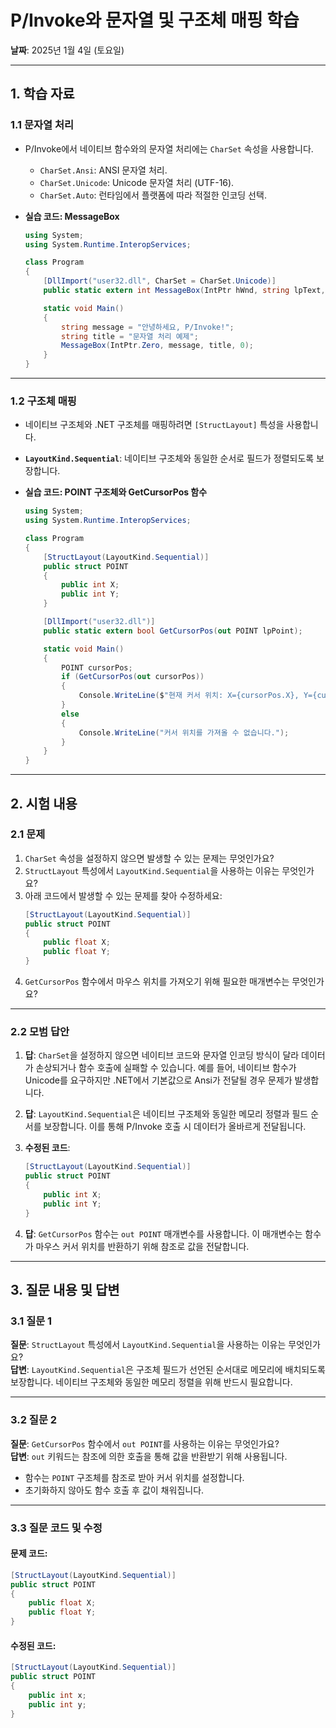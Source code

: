 # P/Invoke와 문자열 및 구조체 매핑 학습
**날짜**: 2025년 1월 4일 (토요일)

---

## **1. 학습 자료**

### **1.1 문자열 처리**
- P/Invoke에서 네이티브 함수와의 문자열 처리에는 `CharSet` 속성을 사용합니다.
  - `CharSet.Ansi`: ANSI 문자열 처리.
  - `CharSet.Unicode`: Unicode 문자열 처리 (UTF-16).
  - `CharSet.Auto`: 런타임에서 플랫폼에 따라 적절한 인코딩 선택.

- **실습 코드: MessageBox**
    ```csharp
    using System;
    using System.Runtime.InteropServices;

    class Program
    {
        [DllImport("user32.dll", CharSet = CharSet.Unicode)]
        public static extern int MessageBox(IntPtr hWnd, string lpText, string lpCaption, uint uType);

        static void Main()
        {
            string message = "안녕하세요, P/Invoke!";
            string title = "문자열 처리 예제";
            MessageBox(IntPtr.Zero, message, title, 0);
        }
    }
    ```

---

### **1.2 구조체 매핑**
- 네이티브 구조체와 .NET 구조체를 매핑하려면 `[StructLayout]` 특성을 사용합니다.
- **`LayoutKind.Sequential`**: 네이티브 구조체와 동일한 순서로 필드가 정렬되도록 보장합니다.

- **실습 코드: POINT 구조체와 GetCursorPos 함수**
    ```csharp
    using System;
    using System.Runtime.InteropServices;

    class Program
    {
        [StructLayout(LayoutKind.Sequential)]
        public struct POINT
        {
            public int X;
            public int Y;
        }

        [DllImport("user32.dll")]
        public static extern bool GetCursorPos(out POINT lpPoint);

        static void Main()
        {
            POINT cursorPos;
            if (GetCursorPos(out cursorPos))
            {
                Console.WriteLine($"현재 커서 위치: X={cursorPos.X}, Y={cursorPos.Y}");
            }
            else
            {
                Console.WriteLine("커서 위치를 가져올 수 없습니다.");
            }
        }
    }
    ```

---

## **2. 시험 내용**

### **2.1 문제**
1. `CharSet` 속성을 설정하지 않으면 발생할 수 있는 문제는 무엇인가요?  
2. `StructLayout` 특성에서 `LayoutKind.Sequential`을 사용하는 이유는 무엇인가요?  
3. 아래 코드에서 발생할 수 있는 문제를 찾아 수정하세요:  
    ```csharp
    [StructLayout(LayoutKind.Sequential)]
    public struct POINT
    {
        public float X;
        public float Y;
    }
    ```
4. `GetCursorPos` 함수에서 마우스 위치를 가져오기 위해 필요한 매개변수는 무엇인가요?  

---

### **2.2 모범 답안**
1. **답**: `CharSet`을 설정하지 않으면 네이티브 코드와 문자열 인코딩 방식이 달라 데이터가 손상되거나 함수 호출에 실패할 수 있습니다. 예를 들어, 네이티브 함수가 Unicode를 요구하지만 .NET에서 기본값으로 Ansi가 전달될 경우 문제가 발생합니다.

2. **답**: `LayoutKind.Sequential`은 네이티브 구조체와 동일한 메모리 정렬과 필드 순서를 보장합니다. 이를 통해 P/Invoke 호출 시 데이터가 올바르게 전달됩니다.

3. **수정된 코드**:
    ```csharp
    [StructLayout(LayoutKind.Sequential)]
    public struct POINT
    {
        public int X;
        public int Y;
    }
    ```

4. **답**: `GetCursorPos` 함수는 `out POINT` 매개변수를 사용합니다. 이 매개변수는 함수가 마우스 커서 위치를 반환하기 위해 참조로 값을 전달합니다.

---

## **3. 질문 내용 및 답변**

### **3.1 질문 1**
**질문**: `StructLayout` 특성에서 `LayoutKind.Sequential`을 사용하는 이유는 무엇인가요?  
**답변**: `LayoutKind.Sequential`은 구조체 필드가 선언된 순서대로 메모리에 배치되도록 보장합니다. 네이티브 구조체와 동일한 메모리 정렬을 위해 반드시 필요합니다. 

---

### **3.2 질문 2**
**질문**: `GetCursorPos` 함수에서 `out POINT`를 사용하는 이유는 무엇인가요?  
**답변**: `out` 키워드는 참조에 의한 호출을 통해 값을 반환받기 위해 사용됩니다.  
- 함수는 `POINT` 구조체를 참조로 받아 커서 위치를 설정합니다.
- 초기화하지 않아도 함수 호출 후 값이 채워집니다.

---

### **3.3 질문 코드 및 수정**
#### 문제 코드:
```csharp
[StructLayout(LayoutKind.Sequential)]
public struct POINT
{
    public float X;
    public float Y;
}
```

#### 수정된 코드:
```csharp
[StructLayout(LayoutKind.Sequential)]
public struct POINT
{
    public int x;
    public int y;
}
```

